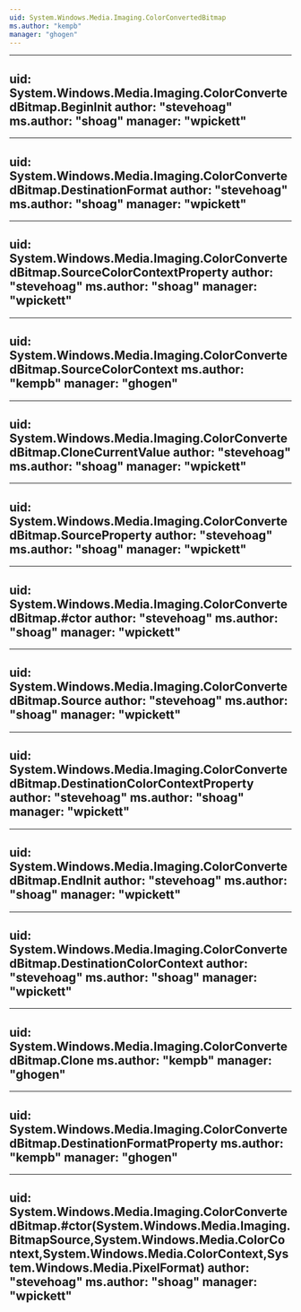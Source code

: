 ```yaml
---
uid: System.Windows.Media.Imaging.ColorConvertedBitmap
ms.author: "kempb"
manager: "ghogen"
---
```


---
uid: System.Windows.Media.Imaging.ColorConvertedBitmap.BeginInit
author: "stevehoag"
ms.author: "shoag"
manager: "wpickett"
---

---
uid: System.Windows.Media.Imaging.ColorConvertedBitmap.DestinationFormat
author: "stevehoag"
ms.author: "shoag"
manager: "wpickett"
---

---
uid: System.Windows.Media.Imaging.ColorConvertedBitmap.SourceColorContextProperty
author: "stevehoag"
ms.author: "shoag"
manager: "wpickett"
---

---
uid: System.Windows.Media.Imaging.ColorConvertedBitmap.SourceColorContext
ms.author: "kempb"
manager: "ghogen"
---

---
uid: System.Windows.Media.Imaging.ColorConvertedBitmap.CloneCurrentValue
author: "stevehoag"
ms.author: "shoag"
manager: "wpickett"
---

---
uid: System.Windows.Media.Imaging.ColorConvertedBitmap.SourceProperty
author: "stevehoag"
ms.author: "shoag"
manager: "wpickett"
---

---
uid: System.Windows.Media.Imaging.ColorConvertedBitmap.#ctor
author: "stevehoag"
ms.author: "shoag"
manager: "wpickett"
---

---
uid: System.Windows.Media.Imaging.ColorConvertedBitmap.Source
author: "stevehoag"
ms.author: "shoag"
manager: "wpickett"
---

---
uid: System.Windows.Media.Imaging.ColorConvertedBitmap.DestinationColorContextProperty
author: "stevehoag"
ms.author: "shoag"
manager: "wpickett"
---

---
uid: System.Windows.Media.Imaging.ColorConvertedBitmap.EndInit
author: "stevehoag"
ms.author: "shoag"
manager: "wpickett"
---

---
uid: System.Windows.Media.Imaging.ColorConvertedBitmap.DestinationColorContext
author: "stevehoag"
ms.author: "shoag"
manager: "wpickett"
---

---
uid: System.Windows.Media.Imaging.ColorConvertedBitmap.Clone
ms.author: "kempb"
manager: "ghogen"
---

---
uid: System.Windows.Media.Imaging.ColorConvertedBitmap.DestinationFormatProperty
ms.author: "kempb"
manager: "ghogen"
---

---
uid: System.Windows.Media.Imaging.ColorConvertedBitmap.#ctor(System.Windows.Media.Imaging.BitmapSource,System.Windows.Media.ColorContext,System.Windows.Media.ColorContext,System.Windows.Media.PixelFormat)
author: "stevehoag"
ms.author: "shoag"
manager: "wpickett"
---

